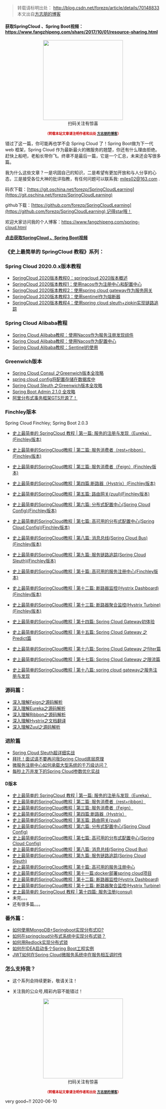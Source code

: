>转载请标明出处： 
> http://blog.csdn.net/forezp/article/details/70148833
> 本文出自[方志朋的博客](http://blog.csdn.net/forezp)
> 

#### 获取SpringCloud 、Spring Boot视频：https://www.fangzhipeng.com/share/2017/10/01/resource-sharing.html

<div>
    <p align="center">
        <img src="https://www.fangzhipeng.com/img/avatar.jpg" width="258" height="258"/>
        <br>
        扫码关注有惊喜
    </p>
    <p align="center" style="margin-top: 15px; font-size: 11px;color: #cc0000;">
        <strong>（转载本站文章请注明作者和出处 <a href="https://www.fangzhipeng.com">方志朋的博客</a>）</strong>
    </p>
</div>


错过了这一篇，你可能再也学不会 Spring Cloud 了！Spring Boot做为下一代 web 框架，Spring Cloud 作为最新最火的微服务的翘楚，你还有什么理由拒绝。赶快上船吧，老船长带你飞。终章不是最后一篇，它是一个汇总，未来还会写很多篇。



我为什么这些文章？一是巩固自己的知识，二是希望有更加开放和与人分享的心态，三是接受各位大神的批评指教，有任何问题可以联系我: miles02@163.com .

码农下载：[https://git.oschina.net/forezp/SpringCloudLearning](https://git.oschina.net/forezp/SpringCloudLearning)

github下载：[https://github.com/forezp/SpringCloudLearning](https://github.com/forezp/SpringCloudLearning),记得star哦！

欢迎大家访问我的个人博客：https://www.fangzhipeng.com/spring-cloud.html

**[点击获取SpringCloud 、Spring Boot视频](https://www.fangzhipeng.com/share/2017/10/01/resource-sharing.html)**

### 《史上最简单的 SpringCloud 教程》系列：

### Spring Cloud 2020.0.x版本教程

- [SpringCloud 2020版本教程0：springcloud 2020版本概述](https://www.fangzhipeng.com/springcloud/2021/04/01/sc-2020-gs.html)
- [SpringCloud 2020版本教程1：使用nacos作为注册中心和配置中心](https://www.fangzhipeng.com/springcloud/2021/04/02/sc-2020-nacos.html)
- [SpringCloud 2020版本教程2：使用spring cloud gateway作为服务网关](https://www.fangzhipeng.com/springcloud/2021/04/03/sc-2020-gateway.html)
- [SpringCloud 2020版本教程3：使用sentinel作为熔断器](https://www.fangzhipeng.com/springcloud/2021/04/04/sc-2020-sentinel.html)
- [SpringCloud 2020版本教程4：使用spring cloud sleuth+zipkin实现链路追踪](https://www.fangzhipeng.com/springcloud/2021/04/05/sc-2020-sleuth.html)

### Spring Cloud Alibaba教程
- [Spring Cloud Alibaba教程：使用Nacos作为服务注册发现组件](https://www.fangzhipeng.com/springcloud/2019/05/30/sc-nacos-discovery.html)
- [Spring Cloud Alibaba教程：使用Nacos作为配置中心](https://www.fangzhipeng.com/springcloud/2019/06/01/sc-nacos-config.html)
- [Spring Cloud Alibaba教程：Sentinel的使用
](https://www.fangzhipeng.com/springcloud/2019/06/02/sc-sentinel.html)

### Greenwich版本 

- [Spring Cloud Consul 之Greenwich版本全攻略](https://www.fangzhipeng.com/springcloud/2019/02/14/sc-consul-g.html)
- [spring cloud config将配置存储在数据库中](https://www.fangzhipeng.com/springcloud/2019/02/21/config-jdbc.html)
-  [Spring Cloud Sleuth 之Greenwich版本全攻略](https://www.fangzhipeng.com/springcloud/2019/02/05/sc-sleuth-g.html)
- [Spring Boot Admin 2.1.0 全攻略](https://blog.csdn.net/forezp/article/details/86105850)
-  [阿里分布式事务框架GTS开源了！](https://www.fangzhipeng.com/springcloud/2019/01/04/sc-f-boot-admin.html)

### Finchley版本 
Spring Cloud Finchley; Spring Boot 2.0.3

* [史上最简单的 SpringCloud 教程 | 第一篇: 服务的注册与发现（Eureka）(Finchley版本)](https://www.fangzhipeng.com/springcloud/2018/08/01/sc-f1-eureka.html)
* [史上最简单的SpringCloud教程 | 第二篇: 服务消费者（rest+ribbon）(Finchley版本)](https://www.fangzhipeng.com/springcloud/2018/08/02/sc-f2-ribbon.html)
* [史上最简单的SpringCloud教程 | 第三篇: 服务消费者（Feign）(Finchley版本)](https://www.fangzhipeng.com/springcloud/2018/08/03/sc-f3-feign.html)
* [史上最简单的SpringCloud教程 | 第四篇:断路器（Hystrix）(Finchley版本)](https://www.fangzhipeng.com/springcloud/2018/08/04/sc-f4-hystrix.html)
* [ 史上最简单的SpringCloud教程 | 第五篇: 路由网关(zuul)(Finchley版本)](https://www.fangzhipeng.com/springcloud/2018/08/05/sc-f5-zuul.html)
* [史上最简单的SpringCloud教程 | 第六篇: 分布式配置中心(Spring Cloud Config)(Finchley版本)](https://www.fangzhipeng.com/springcloud/2018/08/06/sc-f6-config.html)
* [史上最简单的SpringCloud教程 | 第七篇: 高可用的分布式配置中心(Spring Cloud Config)(Finchley版本)](https://www.fangzhipeng.com/springcloud/2018/08/07/sc-f7-config.html)
* [史上最简单的SpringCloud教程 | 第八篇: 消息总线(Spring Cloud Bus)(Finchley版本)](https://www.fangzhipeng.com/springcloud/2018/08/08/sc-f8-bus.html)
* [史上最简单的SpringCloud教程 | 第九篇: 服务链路追踪(Spring Cloud Sleuth)(Finchley版本)](https://www.fangzhipeng.com/springcloud/2018/08/09/sc-f9-sleuth.html)
* [史上最简单的SpringCloud教程 | 第十篇: 高可用的服务注册中心(Finchley版本)](https://www.fangzhipeng.com/springcloud/2018/08/10/sc-f10-eureka.html)

* [史上最简单的SpringCloud教程 | 第十二篇: 断路器监控(Hystrix Dashboard)(Finchley版本)](https://www.fangzhipeng.com/springcloud/2018/08/12/sc-f12-dash.html)
* [史上最简单的SpringCloud教程 | 第十三篇: 断路器聚合监控(Hystrix Turbine)(Finchley版本)](https://www.fangzhipeng.com/springcloud/2018/08/13/sc-f13-turbine.html)
* [史上最简单的SpringCloud教程 | 第十四篇: Spring Cloud Gateway初体验](https://www.fangzhipeng.com/springcloud/2018/11/06/sc-f-gateway1.html)
* [史上最简单的SpringCloud教程 | 第十五篇: Spring Cloud Gateway 之Predict篇](https://www.fangzhipeng.com/springcloud/2018/12/05/sc-f-gateway2.html)
* [史上最简单的SpringCloud教程 | 第十六篇: Spring Cloud Gateway 之filter篇](https://www.fangzhipeng.com/springcloud/2018/12/21/sc-f-gatway3.html)
*  [史上最简单的SpringCloud教程 | 第十七篇: Spring Cloud Gateway 之限流篇](https://www.fangzhipeng.com/springcloud/2018/12/22/sc-f-gatway4.html)
*  [史上最简单的SpringCloud教程 | 第十八篇: spring cloud gateway之服务注册与发现](https://www.fangzhipeng.com/springcloud/2018/12/23/sc-f-gateway5.html)

### 源码篇：

* [深入理解Feign之源码解析](https://www.fangzhipeng.com/springcloud/2017/08/11/sc-feign-raw.html)
* [深入理解Eureka之源码解析](https://www.fangzhipeng.com/springcloud/2017/08/11/eureka-resources.html)
* [深入理解Ribbon之源码解析](https://www.fangzhipeng.com/springcloud/2017/08/11/Ribbon-resources.html)
*  [ 深入理解Hystrix之文档翻译](http://blog.csdn.net/forezp/article/details/75333088)
* [深入理解Zuul之源码解析](https://www.fangzhipeng.com/springcloud/2017/08/11/sc-zuul-raw.html)

### 进阶篇

* [ Spring Cloud Sleuth超详细实战](http://blog.csdn.net/forezp/article/details/76795269)
* [拜托！面试请不要再问我Spring Cloud底层原理](https://blog.csdn.net/forezp/article/details/83999882)
*  [微服务注册中心如何承载大型系统的千万级访问？](https://blog.csdn.net/forezp/article/details/83999947)
*  [每秒上万并发下的Spring Cloud参数优化实战](https://blog.csdn.net/forezp/article/details/83999975)


#### D版本

* [史上最简单的 SpringCloud 教程 | 第一篇: 服务的注册与发现（Eureka）](http://blog.csdn.net/forezp/article/details/69696915)
* [史上最简单的SpringCloud教程 | 第二篇: 服务消费者（rest+ribbon）](http://blog.csdn.net/forezp/article/details/69788938)
* [史上最简单的SpringCloud教程 | 第三篇: 服务消费者（Feign）](http://blog.csdn.net/forezp/article/details/69808079)
* [史上最简单的SpringCloud教程 | 第四篇:断路器（Hystrix）](http://blog.csdn.net/forezp/article/details/69934399)
* [ 史上最简单的SpringCloud教程 | 第五篇: 路由网关(zuul)](http://blog.csdn.net/forezp/article/details/69939114)
* [史上最简单的SpringCloud教程 | 第六篇: 分布式配置中心(Spring Cloud Config)](http://blog.csdn.net/forezp/article/details/70037291)
* [史上最简单的SpringCloud教程 | 第七篇: 高可用的分布式配置中心(Spring Cloud Config)](http://blog.csdn.net/forezp/article/details/70037513)
* [史上最简单的SpringCloud教程 | 第八篇: 消息总线(Spring Cloud Bus)](http://blog.csdn.net/forezp/article/details/70148235)
* [史上最简单的SpringCloud教程 | 第九篇: 服务链路追踪(Spring Cloud Sleuth)](http://blog.csdn.net/forezp/article/details/70162074)
* [史上最简单的SpringCloud教程 | 第十篇: 高可用的服务注册中心](http://blog.csdn.net/forezp/article/details/70183572)
* [史上最简单的SpringCloud教程 | 第十一篇:docker部署spring cloud项目](http://blog.csdn.net/forezp/article/details/70198649)
* [史上最简单的SpringCloud教程 | 第十二篇: 断路器监控(Hystrix Dashboard)](http://blog.csdn.net/forezp/article/details/70217283)
* [史上最简单的SpringCloud教程 | 第十三篇: 断路器聚合监控(Hystrix Turbine)](http://blog.csdn.net/forezp/article/details/70233227)
* [ 史上最简单的 SpringCloud 教程 | 第十四篇: 服务注册(consul)](http://blog.csdn.net/forezp/article/details/70245644)
*  未完。。。
*  还有很多篇。。。
 
### 番外篇：

* [如何使用MongoDB+Springboot实现分布式ID?](http://blog.csdn.net/forezp/article/details/69056017)
* [ 如何在springcloud分布式系统中实现分布式锁？](http://blog.csdn.net/forezp/article/details/68957681)
* [ 如何用Redlock实现分布式锁](http://blog.csdn.net/forezp/article/details/70305336)
* [ 如何在IDEA启动多个Spring Boot工程实例](http://blog.csdn.net/forezp/article/details/76408139)
* [ JWT如何在Spring Cloud微服务系统中在服务相互调时传](http://blog.csdn.net/forezp/article/details/78676036)




### 怎么支持我？

* 这个系列会持续更新，敬请关注！


* 关注我的公众号,精彩内容不能错过！

<div>
    <p align="center">
        <img src="https://www.fangzhipeng.com/img/avatar.jpg" width="258" height="258"/>
        <br>
        扫码关注有惊喜
    </p>
    <p align="center" style="margin-top: 15px; font-size: 11px;color: #cc0000;">
        <strong>（转载本站文章请注明作者和出处 <a href="https://www.fangzhipeng.com">方志朋的博客</a>）</strong>
    </p>
</div>

very good~!! 2020-06-10
